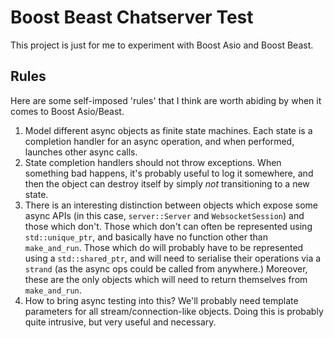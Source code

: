 # Boost Beast Chatserver Test

This project is just for me to experiment with Boost Asio and Boost Beast.

## Rules

Here are some self-imposed 'rules' that I think are worth abiding by when it comes to Boost Asio/Beast.
1. Model different async objects as finite state machines.
Each state is a completion handler for an async operation, and when performed, launches other async calls.
2. State completion handlers should not throw exceptions.
When something bad happens, it's probably useful to log it somewhere, and then the object can destroy itself by simply _not_ transitioning to a new state.
3. There is an interesting distinction between objects which expose some async APIs (in this case, `server::Server` and `WebsocketSession`) and those which don't.
Those which don't can often be represented using `std::unique_ptr`, and basically have no function other than `make_and_run`.
Those which do will probably have to be represented using a `std::shared_ptr`, and will need to serialise their operations via a `strand` (as the async ops could be called from anywhere.)
Moreover, these are the only objects which will need to return themselves from `make_and_run`.
4. How to bring async testing into this?
We'll probably need template parameters for all stream/connection-like objects.
Doing this is probably quite intrusive, but very useful and necessary.
